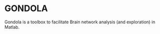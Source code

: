 # GONDOLA


Gondola is a toolbox to facilitate Brain network analysis (and exploration) in Matlab.


